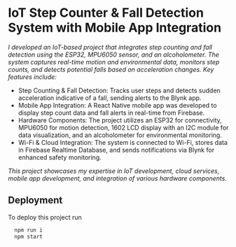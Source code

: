 
# IoT Step Counter & Fall Detection System with Mobile App Integration

*I developed an IoT-based project that integrates step counting and fall detection using the ESP32, MPU6050 sensor, and an alcoholometer. The system captures real-time motion and environmental data, monitors step counts, and detects potential falls based on acceleration changes. Key features include:*



- Step Counting & Fall Detection: Tracks user steps and detects sudden acceleration indicative of a fall, sending alerts to the Blynk app.
- Mobile App Integration: A React Native mobile app was developed to display step count data and fall alerts in real-time from Firebase.
- Hardware Components: The project utilizes an ESP32 for connectivity, MPU6050 for motion detection, 1602 LCD display with an I2C module for data visualization, and an alcoholometer for environmental monitoring.
- Wi-Fi & Cloud Integration: The system is connected to Wi-Fi, stores data in Firebase Realtime Database, and sends notifications via Blynk for enhanced safety monitoring.




*This project showcases my expertise in IoT development, cloud services, mobile app development, and integration of various hardware components.*


## Deployment

To deploy this project run

```bash
  npm run i
  npm start
```

